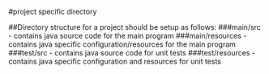 #project specific directory

##Directory structure for a project should be setup as follows:
###main/src - contains java source code for the main program
###main/resources - contains java specific configuration/resources for the main program
###test/src - contains java source code for unit tests
###test/resources - contains java specific configuration and resources for unit tests